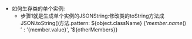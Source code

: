 + 如何生存类的单个实例:
     + 步骤1就是生成单个实例的JSONString:修改类的toString方法成JSON.toString()方法.pattern:    ${object.className} {'${member.name()}':'${member.value}', '${otherMembers}}
